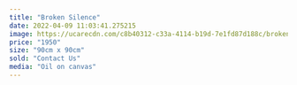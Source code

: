 ```yaml
---
title: "Broken Silence"
date: 2022-04-09 11:03:41.275215
image: https://ucarecdn.com/c8b40312-c33a-4114-b19d-7e1fd87d188c/broken-silence.jpg
price: "1950"
size: "90cm x 90cm"
sold: "Contact Us"
media: "Oil on canvas"
---
```


